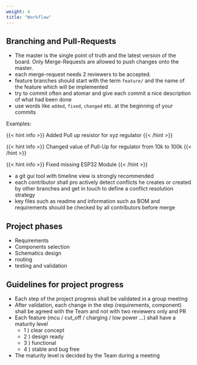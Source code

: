```yaml
---
weight: 4
title: "Workflow"
---
```


## Branching and Pull-Requests
* The master is the single point of truth and the latest version of the board. Only Merge-Requests are allowed to push changes onto the master.
* each merge-request needs 2 reviewers to be accepted.
* feature branches should start with the term `feature/` and the name of the feature which will be implemented
* try to commit often and atomar and give each commit a nice description of what had been done
* use words like `added`, `fixed`, `changed` etc. at the beginning of your commits

Examples:

{{< hint info >}}
Added Pull up resistor for xyz regulator
{{< /hint >}}

{{< hint info >}}
Changed value of Pull-Up for regulator from 10k to 100k
{{< /hint >}}

{{< hint info >}}
Fixed missing ESP32 Module
{{< /hint >}}


* a git gui tool with timeline view is strongly recommended
* each contributor shall pro actively detect conflicts he creates or created by other branches and get in touch to define a conflict resolution strategy
* key files such as readme and information such as BOM and requirements should be checked by all contributors before merge

## Project phases
* Requirements
* Components selection
* Schematics design
* routing
* testing and validation

## Guidelines for project progress
* Each step of the project progress shall be validated in a group meeting
* After validation, each change in the step (requirements, component) shall be agreed with the Team and not with two reviewers only and PR
* Each feature (mcu / cut_off / charging / low power ...) shall have a maturity level
  * 1 ) clear concept
  * 2 ) design ready
  * 3 ) functional
  * 4 ) stable and bug free
* The maturity level is decided by the Team during a meeting
